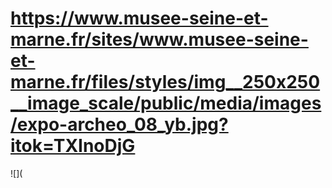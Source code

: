 # https://www.musee-seine-et-marne.fr/sites/www.musee-seine-et-marne.fr/files/styles/img__250x250__image_scale/public/media/images/expo-archeo_08_yb.jpg?itok=TXInoDjG

![](
